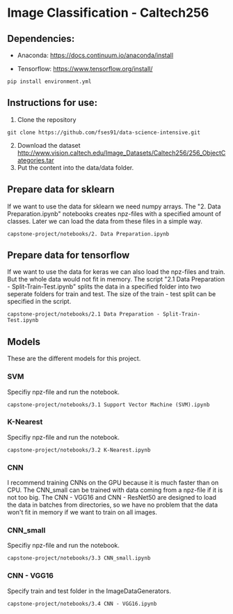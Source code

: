 # Image Classification - Caltech256

## Dependencies:

- Anaconda:
https://docs.continuum.io/anaconda/install<br>

- Tensorflow:
https://www.tensorflow.org/install/<br>

~~~~
pip install environment.yml
~~~~

## Instructions for use:
1. Clone the repository
~~~~
git clone https://github.com/fses91/data-science-intensive.git
~~~~
2. Download the dataset
http://www.vision.caltech.edu/Image_Datasets/Caltech256/256_ObjectCategories.tar
3. Put the content into the data/data folder.

## Prepare data for sklearn
If we want to use the data for sklearn we need numpy arrays. The "2. Data Preparation.ipynb" notebooks creates npz-files with a specified amount of classes. Later we can load the data from these files in a simple way.
~~~~
capstone-project/notebooks/2. Data Preparation.ipynb
~~~~

## Prepare data for tensorflow
If we want to use the data for keras we can also load the npz-files and train. But the whole data would not fit in memory.
The script "2.1 Data Preparation - Split-Train-Test.ipynb" splits the data in a specified folder into two seperate folders for train and test. The size of the train - test split can be specified in the script. 
~~~~
capstone-project/notebooks/2.1 Data Preparation - Split-Train-Test.ipynb
~~~~

## Models
These are the different models for this project.

### SVM
Specifiy npz-file and run the notebook.
~~~~
capstone-project/notebooks/3.1 Support Vector Machine (SVM).ipynb
~~~~

### K-Nearest
Specifiy npz-file and run the notebook.
~~~~
capstone-project/notebooks/3.2 K-Nearest.ipynb
~~~~

### CNN
I recommend training CNNs on the GPU because it is much faster than on CPU. The CNN_small can be trained with data coming from a npz-file if it is not too big. The CNN - VGG16 and CNN - ResNet50 are designed to load the data in batches from directories, so we have no problem that the data won't fit in memory if we want to train on all images.

### CNN_small
Specifiy npz-file and run the notebook.
~~~~
capstone-project/notebooks/3.3 CNN_small.ipynb
~~~~

### CNN - VGG16
Specify train and test folder in the ImageDataGenerators.
~~~~
capstone-project/notebooks/3.4 CNN - VGG16.ipynb
~~~~
